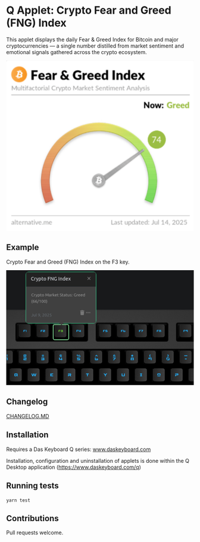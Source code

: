 # Q Applet: Crypto Fear and Greed (FNG) Index

This applet displays the daily Fear & Greed Index for Bitcoin and major cryptocurrencies — a single number distilled from market sentiment and emotional signals gathered across the crypto ecosystem.

![Crypto FNG Speedometer](assets/speedometer.png "Crypto FNG Speedometer")

## Example

Crypto Fear and Greed (FNG) Index on the F3 key.

![Crypto Fear and Greed (FNG) Index on a Das Keyboard Q](assets/image.png "Q Crypto Fear and Greed (FNG) Index")

## Changelog

[CHANGELOG.MD](CHANGELOG.md)

## Installation

Requires a Das Keyboard Q series: www.daskeyboard.com

Installation, configuration and uninstallation of applets is done within
the Q Desktop application (<https://www.daskeyboard.com/q>)

## Running tests

    yarn test

## Contributions

Pull requests welcome.
